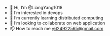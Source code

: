 - 👋 Hi, I’m @LiangYang1018
- 👀 I’m interested in devops
- 🌱 I’m currently learning distributed computing
- 💞️ I’m looking to collaborate on web application
- 📫 How to reach me y624922565@gmail.com

<!---
LiangYang1018/LiangYang1018 is a ✨ special ✨ repository because its `README.md` (this file) appears on your GitHub profile.
You can click the Preview link to take a look at your changes.
--->
